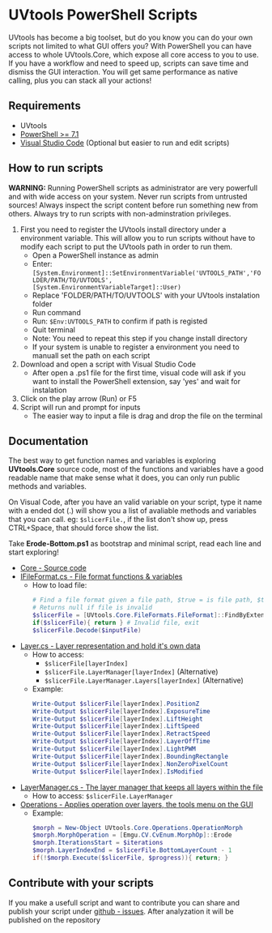 # UVtools PowerShell Scripts

UVtools has become a big toolset, but do you know you can do your own scripts not limited 
to what GUI offers you? With PowerShell you can have access to whole UVtools.Core, 
which expose all core access to you to use. 
If you have a workflow and need to speed up, scripts can save time and dismiss the GUI interaction. 
You will get same performance as native calling, plus you can stack all your actions!

## Requirements

* UVtools
* [PowerShell >= 7.1](https://github.com/PowerShell/PowerShell/releases)
* [Visual Studio Code](https://code.visualstudio.com/) (Optional but easier to run and edit scripts)

## How to run scripts

**WARNING:** Running PowerShell scripts as administrator are very powerfull and with wide access on your system.
Never run scripts from untrusted sources! Always inspect the script content before run something new from others. 
Always try to run scripts with non-adminstration privileges.

1. First you need to register the UVtools install directory under a environment variable. This will
allow you to run scripts without have to modify each script to put the UVtools path in order to run them.
   * Open a PowerShell instance as admin
   * Enter: `[System.Environment]::SetEnvironmentVariable('UVTOOLS_PATH','FOLDER/PATH/TO/UVTOOLS', [System.EnvironmentVariableTarget]::User)`
   * Replace 'FOLDER/PATH/TO/UVTOOLS' with your UVtools instalation folder
   * Run command
   * Run: `$Env:UVTOOLS_PATH` to confirm if path is registed
   * Quit terminal
   * Note: You need to repeat this step if you change install directory
   * If your system is unable to register a environment you need to manuall set the path on each script
2. Download and open a script with Visual Studio Code
   * After open a .ps1 file for the first time, visual code will ask if you want to install the PowerShell extension, say 'yes' and wait for instalation
3. Click on the play arrow (Run) or F5
4. Script will run and prompt for inputs
   * The easier way to input a file is drag and drop the file on the terminal

## Documentation

The best way to get function names and variables is exploring **UVtools.Core** source code, most of the functions and variables
have a good readable name that make sense what it does, you can only run public methods and variables. 

On Visual Code, after you have an valid variable on your script, type it name with a ended dot (.) will show you a list of avaliable methods and variables that you can call. 
eg: `$slicerFile.`, if the list don't show up, press CTRL+Space, that should force show the list.

Take **Erode-Bottom.ps1** as bootstrap and minimal script, read each line and start exploring!


* [Core - Source code](https://github.com/sn4k3/UVtools/tree/master/UVtools.Core)
* [IFileFormat.cs - File format functions & variables](https://github.com/sn4k3/UVtools/blob/master/UVtools.Core/FileFormats/IFileFormat.cs)
  * How to load file: 
    ```Powershell
    # Find a file format given a file path, $true = is file path, $true = Create a new instance
    # Returns null if file is invalid
    $slicerFile = [UVtools.Core.FileFormats.FileFormat]::FindByExtension($inputFile, $true, $true)
    if($slicerFile){ return } # Invalid file, exit
    $slicerFile.Decode($inputFile)
    ```
* [Layer.cs - Layer representation and hold it's own data](https://github.com/sn4k3/UVtools/blob/master/UVtools.Core/Layer/Layer.cs)
  * How to access:
      *  `$slicerFile[layerIndex]`
      *  `$slicerFile.LayerManager[layerIndex]` (Alternative)
      *  `$slicerFile.LayerManager.Layers[layerIndex]` (Alternative)
  * Example:
    ```Powershell
    Write-Output $slicerFile[layerIndex].PositionZ
    Write-Output $slicerFile[layerIndex].ExposureTime
    Write-Output $slicerFile[layerIndex].LiftHeight
    Write-Output $slicerFile[layerIndex].LiftSpeed
    Write-Output $slicerFile[layerIndex].RetractSpeed
    Write-Output $slicerFile[layerIndex].LayerOffTime
    Write-Output $slicerFile[layerIndex].LightPWM
    Write-Output $slicerFile[layerIndex].BoundingRectangle
    Write-Output $slicerFile[layerIndex].NonZeroPixelCount
    Write-Output $slicerFile[layerIndex].IsModified
    ```
* [LayerManager.cs - The layer manager that keeps all layers within the file](https://github.com/sn4k3/UVtools/blob/master/UVtools.Core/Layer/LayerManager.cs)
  * How to access: `$slicerFile.LayerManager`
* [Operations - Applies operation over layers, the tools menu on the GUI](https://github.com/sn4k3/UVtools/tree/master/UVtools.Core/Operations)
  * Example:
    ```Powershell
    $morph = New-Object UVtools.Core.Operations.OperationMorph
    $morph.MorphOperation = [Emgu.CV.CvEnum.MorphOp]::Erode
    $morph.IterationsStart = $iterations
    $morph.LayerIndexEnd = $slicerFile.BottomLayerCount - 1
    if(!$morph.Execute($slicerFile, $progress)){ return; }
    ```

## Contribute with your scripts

If you make a usefull script and want to contribute you can share and publish your script under [github - issues](https://github.com/sn4k3/UVtools/issues/new/choose).
After analyzation it will be published on the repository